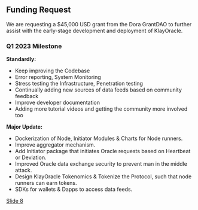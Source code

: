 ## Funding Request

We are requesting a $45,000 USD grant from the Dora GrantDAO to further assist with the early-stage development and deployment of KlayOracle.

### Q1 2023 Milestone

**Standardly:**
* Keep improving the Codebase
* Error reporting, System Monitoring 
* Stress testing the Infrastructure, Penetration testing
* Continually adding new sources of data feeds based on community feedback
* Improve developer documentation
* Adding more tutorial videos and getting the community more involved too

**Major Update:**
* Dockerization of Node, Initiator Modules & Charts for Node runners.
* Improve aggregator mechanism.
* Add Initiator package that initiates Oracle requests based on Heartbeat or Deviation.
* Improved Oracle data exchange security to prevent man in the middle attack.
* Design KlayOracle Tokenomics & Tokenize the Protocol, such that node runners can earn tokens.
* SDKs for wallets & Dapps to access data feeds.

[Slide 8](https://github.com/alofeoluwafemi/klay-oracle-presentation/blob/master/Slide-7.md)